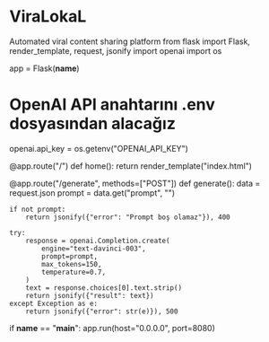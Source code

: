 # ViraLokaL
Automated viral content sharing platform
from flask import Flask, render_template, request, jsonify
import openai
import os

app = Flask(__name__)

# OpenAI API anahtarını .env dosyasından alacağız
openai.api_key = os.getenv("OPENAI_API_KEY")

@app.route("/")
def home():
    return render_template("index.html")

@app.route("/generate", methods=["POST"])
def generate():
    data = request.json
    prompt = data.get("prompt", "")

    if not prompt:
        return jsonify({"error": "Prompt boş olamaz"}), 400

    try:
        response = openai.Completion.create(
            engine="text-davinci-003",
            prompt=prompt,
            max_tokens=150,
            temperature=0.7,
        )
        text = response.choices[0].text.strip()
        return jsonify({"result": text})
    except Exception as e:
        return jsonify({"error": str(e)}), 500

if __name__ == "__main__":
    app.run(host="0.0.0.0", port=8080)
